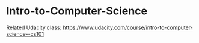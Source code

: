 # Intro-to-Computer-Science

Related Udacity class: https://www.udacity.com/course/intro-to-computer-science--cs101
